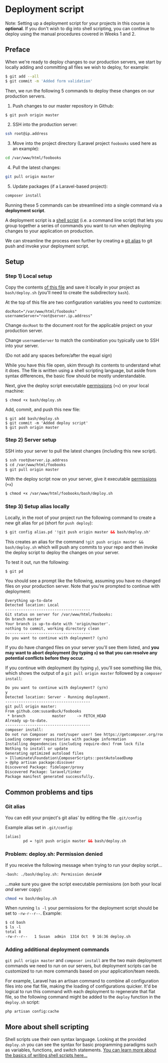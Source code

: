 # Deployment script
Note: Setting up a deployment script for your projects in this course is __optional__. If you don't wish to dig into shell scripting, you can continue to deploy using the manual procedures covered in Weeks 1 and 2.

## Preface
When we're ready to deploy changes to our production servers, we start by locally adding and committing all files we wish to deploy, for example:

```bash
$ git add --all
$ git commit -m 'Added form validation'
```

Then, we run the following 5 commands to deploy these changes on our production servers.

1. Push changes to our master repository in Github:
```bash
$ git push origin master
```

2. SSH into the production server:
```bash
ssh root@ip.address
```

3. Move into the project directory (Laravel project `foobooks` used here as an example):
```bash
cd /var/www/html/foobooks
```

4. Pull the latest changes:
```bash
git pull origin master
```

5. Update packages (if a Laravel-based project):
```bash
composer install
```

Running these 5 commands can be streamlined into a single command via a __deployment script__.

A deployment script is a [shell script](https://www.panix.com/~elflord/unix/bash-tute.html) (i.e. a command line script) that lets you group together a series of commands you want to run when deploying changes to your application on production.

We can streamline the process even further by creating a [git alias](https://git-scm.com/book/en/v2/Git-Basics-Git-Aliases) to git push and invoke your deployment script.


## Setup
### Step 1) Local setup
Copy the contents [of this file](https://raw.githubusercontent.com/susanBuck/dwa15-fall2017/master/01_Servers_and_Git/999_Extras/deploy.sh) and save it locally in your project as `bash/deploy.sh` (you'll need to create the subdirectory `bash`).

At the top of this file are two configuration variables you need to customize:

```
docRoot="/var/www/html/foobooks"
usernameServer="root@server.ip.address"
```

Change `docRoot` to the document root for the applicable project on your production server.

Change `usernameServer` to match the combination you typically use to SSH into your server.

(Do not add any spaces before/after the equal sign)

While you have this file open, skim through its contents to understand what it does. The file is written using a shell scripting language, but aside from syntax differences, the basic flow should be mostly understandable.

Next, give the deploy script executable [permissions](https://github.com/susanBuck/dwa15-fall2017/blob/master/00_Command_Line/99_Extras/Permissions.md) (`+x`) on your local machine:
```
$ chmod +x bash/deploy.sh
```

Add, commit, and push this new file:
```
$ git add bash/deploy.sh
$ git commit -m 'Added deploy script'
$ git push origin master
```


### Step 2) Server setup
SSH into your server to pull the latest changes (including this new script).

```xml
$ ssh root@server.ip.address
$ cd /var/www/html/foobooks
$ git pull origin master
```

With the deploy script now on your server, give it executable [permissions](https://github.com/susanBuck/dwa15-fall2017/blob/master/00_Command_Line/99_Extras/Permissions.md) (`+x`)

```xml
$ chmod +x /var/www/html/foobooks/bash/deploy.sh
```


### Step 3) Setup alias locally
Locally, in the root of your project run the following command to create a new git alias for `pd` (short for `push deploy`):

```xml
$ git config alias.pd '!git push origin master && bash/deploy.sh'
```

This creates an alias for the command `!git push origin master && bash/deploy.sh` which will push any commits to your repo and then invoke the deploy script to deploy the changes on your server.

To test it out, run the following:

```
$ git pd
```

You should see a prompt like the following, assuming you have no changed files on your production server. Note that you're prompted to continue with deployment:

```xml
Everything up-to-date
Detected location: Local
--------------------------------------
Git status on server for /var/www/html/foobooks:
On branch master
Your branch is up-to-date with 'origin/master'.
nothing to commit, working directory clean
--------------------------------------
Do you want to continue with deployment? (y/n)
```

If you do have changed files on your server you'll see them listed, and __you may want to abort deployment (by typing `n`) so that you can resolve any potential conflicts before they occur.__

If you continue with deployment (by typing `y`), you'll see something like this, which shows the output of a `git pull origin master` followed by a `composer install`:

```xml
Do you want to continue with deployment? (y/n)
y
Detected location: Server - Running deployment.
--------------------------------------
git pull origin master:
From github.com:susanBuck/foobooks
 * branch            master     -> FETCH_HEAD
Already up-to-date.
--------------------------------------
composer install:
Do not run Composer as root/super user! See https://getcomposer.org/root for details
Loading composer repositories with package information
Installing dependencies (including require-dev) from lock file
Nothing to install or update
Generating optimized autoload files
> Illuminate\Foundation\ComposerScripts::postAutoloadDump
> @php artisan package:discover
Discovered Package: fideloper/proxy
Discovered Package: laravel/tinker
Package manifest generated successfully.
```


## Common problems and tips

### Git alias
You can edit your project's git alias' by editing the file `.git/config`

Example alias set in `.git/config`:

```xml
[alias]
        pd = !git push origin master && bash/deploy.sh
```

### Problem: deploy.sh: Permission denied
If you receive the following message when trying to run your deploy script...
```bash
-bash: ./bash/deploy.sh: Permission denied#
```

...make sure you gave the script executable permissions (on both your local *and* server copy):

```bash
chmod +x bash/deploy.sh
```

When running `ls -l` your permissions for the deployment script should be set to `-rw-r--r--`. Example:

```xml
$ cd bash
$ ls -l
total 8
-rw-r--r--   1 Susan  admin  1314 Oct  9 16:36 deploy.sh
```

### Adding additional deployment commands
`git pull origin master` and `composer install` are the two main deployment commands we need to run on our servers, but deployment scripts can be customized to run more commands based on your application/team needs.

For example, Laravel has an artisan command to combine all configuration files into one flat file, making the loading of configurations quicker. It'd be logical to run this command with each deployment to regenerate that flat file, so the following command might be added to the `deploy` function in the `deploy.sh` script:

```bash
php artisan config:cache
```


## More about shell scripting
Shell scripts use their own syntax language. Looking at the provided `deploy.sh` you can see the syntax for basic programming paradigms such as variables, functions, and switch statements. [You can learn more about the basics of writing shell scripts here...](https://www.panix.com/~elflord/unix/bash-tute.html)
